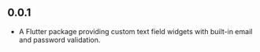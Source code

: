## 0.0.1

* A Flutter package providing custom text field widgets with built-in email and password validation.
